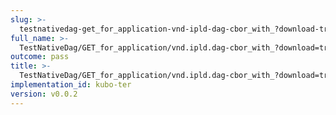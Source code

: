 ```yaml
---
slug: >-
  testnativedag-get_for_application-vnd-ipld-dag-cbor_with_?download-true_forces_content-disposition-_attachment-header_content-disposition
full_name: >-
  TestNativeDag/GET_for_application/vnd.ipld.dag-cbor_with_?download=true_forces_Content-Disposition:_attachment/Header_Content-Disposition
outcome: pass
title: >-
  TestNativeDag/GET_for_application/vnd.ipld.dag-cbor_with_?download=true_forces_Content-Disposition:_attachment/Header_Content-Disposition
implementation_id: kubo-ter
version: v0.0.2
---
```


